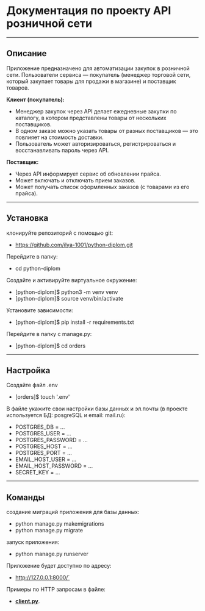 # Документация по проекту API розничной сети

---

## Описание

Приложение предназначено для автоматизации закупок в розничной сети. Пользователи сервиса — покупатель (менеджер торговой сети, который закупает товары для продажи в магазине) и поставщик товаров.

**Клиент (покупатель):**

- Менеджер закупок через API делает ежедневные закупки по каталогу, в котором
  представлены товары от нескольких поставщиков.
- В одном заказе можно указать товары от разных поставщиков — это
  повлияет на стоимость доставки.
- Пользователь может авторизироваться, регистрироваться и восстанавливать пароль через API.
    
**Поставщик:**

- Через API информирует сервис об обновлении прайса.
- Может включать и отключать прием заказов.
- Может получать список оформленных заказов (с товарами из его прайса).

---

## Установка

клонируйте репозиторий с помощью git:

- https://github.com/ilya-1001/python-diplom.git

Перейдите в папку:

- cd python-diplom

Создайте и активируйте виртуальное окружение:

- [python-diplom]$ python3 -m venv venv
- [python-diplom]$ source venv/bin/activate

Установите зависимости:

- [python-diplom]$ pip install -r requirements.txt

Перейдите в папку с manage.py:

- [python-diplom]$ cd orders

---

## Настройка

Создайте файл .env

- [orders]$ touch '.env'

В файле укажите свои настройки базы данных и эл.почты (в проекте используется БД: posgreSQL и email: mail.ru):

- POSTGRES_DB = ...
- POSTGRES_USER = ...
- POSTGRES_PASSWORD = ...
- POSTGRES_HOST = ...
- POSTGRES_PORT = ...
- EMAIL_HOST_USER = ...
- EMAIL_HOST_PASSWORD = ...
- SECRET_KEY = ...

---

## Команды

создание миграций приложения для базы данных:

- python manage.py makemigrations
- python manage.py migrate

запуск приложения:

- python manage.py runserver

Приложение будет доступно по адресу: 

- http://127.0.0.1:8000/`

Примеры по HTTP запросам в файле: 

- [**client.py**](./backend/client.py).
